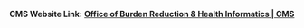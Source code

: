 **CMS Website Link:**  **[Office of Burden Reduction & Health Informatics | CMS](https://www.cms.gov/about-cms/obrhi)**